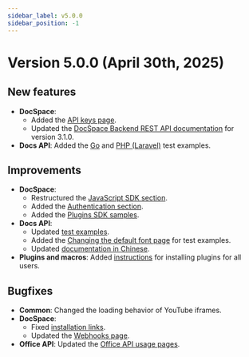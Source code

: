```yaml
---
sidebar_label: v5.0.0
sidebar_position: -1
---
```


# Version 5.0.0 (April 30th, 2025)

## New features

- **DocSpace**:
  - Added the [API keys page](../../docspace/api-backend/get-started/authentication/api-keys.md).
  - Updated the [DocSpace Backend REST API documentation](../../docspace/api-backend/get-started/basic-concepts.md) for version 3.1.0.
- **Docs API**: Added the [Go](../../docs/docs-api/samples/language-specific-examples/go-example.md) and [PHP (Laravel)](../../docs/docs-api/samples/language-specific-examples/php-laravel-example.md) test examples.

## Improvements

- **DocSpace**:
  - Restructured the [JavaScript SDK section](../../docspace/javascript-sdk/get-started/get-started.md).
  - Added the [Authentication section](../../docspace/api-backend/get-started/authentication/authentication.md).
  - Added the [Plugins SDK samples](../../docspace/plugins-sdk/samples/samples.md).
- **Docs API**:
  - Updated [test examples](../../docs/docs-api/samples/language-specific-examples/language-specific-examples.md).
  - Added the [Changing the default font page](../../docs/docs-api/samples/language-specific-examples/changing-default-fonts.md) for test examples.
  - Updated [documentation in Chinese](https://api.onlyoffice.com/zh-CN/docs/docs-api/get-started/basic-concepts/).
- **Plugins and macros**: Added [instructions](../../docs/plugin-and-macros/tutorials/installing/onlyoffice-docs-on-premises.md#adding-plugins-through-the-plugin-manager-for-all-users) for installing plugins for all users.

## Bugfixes

- **Common**: Changed the loading behavior of YouTube iframes.
- **DocSpace**:
  - Fixed [installation links](../../docspace/api-backend/get-started/get-onlyoffice-docspace.md).
  - Updated the [Webhooks page](../../docspace/api-backend/get-started/how-it-works/webhooks.md).
- **Office API**: Updated the [Office API usage pages](../../docs/office-api/get-started/overview.md).
